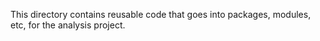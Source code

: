This directory contains reusable code that goes into packages, modules, etc, for the analysis project.
